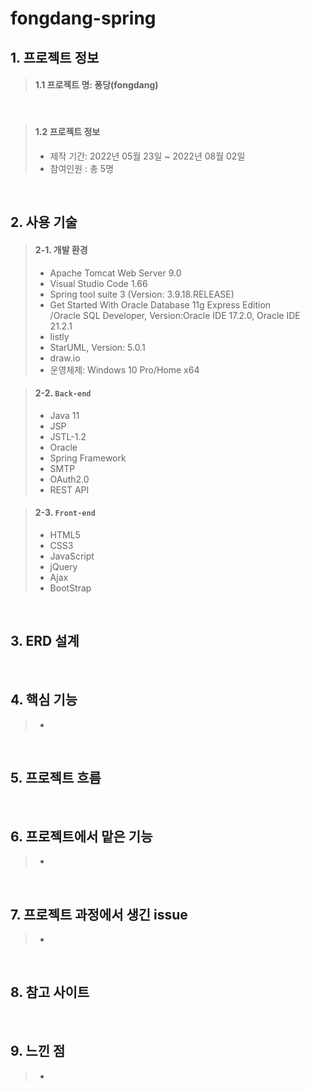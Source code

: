 # fongdang-spring
## 1. 프로젝트 정보
>#### 1.1 프로젝트 명: 퐁당(fongdang)

</br>

>#### 1.2 프로젝트 정보     
>- 제작 기간: 2022년 05월 23일 ~ 2022년 08월 02일    
>- 참여인원 : 총 5명

</br>

## 2. 사용 기술
>#### 2-1. 개발 환경   
 >- Apache Tomcat Web Server 9.0   
 >- Visual Studio Code 1.66   
 >- Spring tool suite 3 (Version: 3.9.18.RELEASE)    
 >- Get Started With Oracle Database 11g Express Edition   
  /Oracle SQL Developer, Version:Oracle IDE 17.2.0, Oracle IDE 21.2.1    
 >- listly   
 >- StarUML, Version: 5.0.1   
 >- draw.io
 >- 운영체제: Windows 10 Pro/Home x64
 
>#### 2-2. `Back-end`
  >- Java 11
  >- JSP
  >- JSTL-1.2
  >- Oracle
  >- Spring Framework 
  >- SMTP
  >- OAuth2.0
  >- REST API
  
>#### 2-3. `Front-end`
  >- HTML5
  >- CSS3
  >- JavaScript
  >- jQuery
  >- Ajax
  >- BootStrap

</br>

## 3. ERD 설계


</br>

## 4. 핵심 기능
>- 

</br>

## 5. 프로젝트 흐름

</br>

## 6. 프로젝트에서 맡은 기능
>- 

</br>

## 7. 프로젝트 과정에서 생긴 issue
>- 
</br>

## 8. 참고 사이트
> 

</br>

## 9. 느낀 점
>- 

